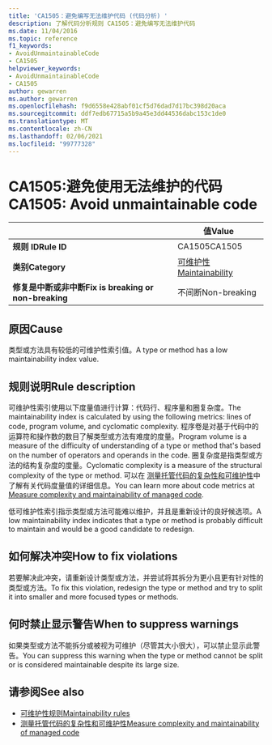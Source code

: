 ```yaml
---
title: 'CA1505：避免编写无法维护代码 (代码分析) '
description: 了解代码分析规则 CA1505：避免编写无法维护代码
ms.date: 11/04/2016
ms.topic: reference
f1_keywords:
- AvoidUnmaintainableCode
- CA1505
helpviewer_keywords:
- AvoidUnmaintainableCode
- CA1505
author: gewarren
ms.author: gewarren
ms.openlocfilehash: f9d6558e428abf01cf5d76dad7d17bc398d20aca
ms.sourcegitcommit: ddf7edb67715a5b9a45e3dd44536dabc153c1de0
ms.translationtype: MT
ms.contentlocale: zh-CN
ms.lasthandoff: 02/06/2021
ms.locfileid: "99777328"
---
```

# <a name="ca1505-avoid-unmaintainable-code"></a><span data-ttu-id="f7440-103">CA1505:避免使用无法维护的代码</span><span class="sxs-lookup"><span data-stu-id="f7440-103">CA1505: Avoid unmaintainable code</span></span>

| | <span data-ttu-id="f7440-104">值</span><span class="sxs-lookup"><span data-stu-id="f7440-104">Value</span></span> |
|-|-|
| <span data-ttu-id="f7440-105">**规则 ID**</span><span class="sxs-lookup"><span data-stu-id="f7440-105">**Rule ID**</span></span> |<span data-ttu-id="f7440-106">CA1505</span><span class="sxs-lookup"><span data-stu-id="f7440-106">CA1505</span></span>|
| <span data-ttu-id="f7440-107">**类别**</span><span class="sxs-lookup"><span data-stu-id="f7440-107">**Category**</span></span> |[<span data-ttu-id="f7440-108">可维护性</span><span class="sxs-lookup"><span data-stu-id="f7440-108">Maintainability</span></span>](maintainability-warnings.md)|
| <span data-ttu-id="f7440-109">**修复是中断或非中断**</span><span class="sxs-lookup"><span data-stu-id="f7440-109">**Fix is breaking or non-breaking**</span></span> |<span data-ttu-id="f7440-110">不间断</span><span class="sxs-lookup"><span data-stu-id="f7440-110">Non-breaking</span></span>|

## <a name="cause"></a><span data-ttu-id="f7440-111">原因</span><span class="sxs-lookup"><span data-stu-id="f7440-111">Cause</span></span>

<span data-ttu-id="f7440-112">类型或方法具有较低的可维护性索引值。</span><span class="sxs-lookup"><span data-stu-id="f7440-112">A type or method has a low maintainability index value.</span></span>

## <a name="rule-description"></a><span data-ttu-id="f7440-113">规则说明</span><span class="sxs-lookup"><span data-stu-id="f7440-113">Rule description</span></span>

<span data-ttu-id="f7440-114">可维护性索引使用以下度量值进行计算：代码行、程序量和圈复杂度。</span><span class="sxs-lookup"><span data-stu-id="f7440-114">The maintainability index is calculated by using the following metrics: lines of code, program volume, and cyclomatic complexity.</span></span> <span data-ttu-id="f7440-115">程序卷是对基于代码中的运算符和操作数的数目了解类型或方法有难度的度量。</span><span class="sxs-lookup"><span data-stu-id="f7440-115">Program volume is a measure of the difficulty of understanding of a type or method that's based on the number of operators and operands in the code.</span></span> <span data-ttu-id="f7440-116">圈复杂度是指类型或方法的结构复杂度的度量。</span><span class="sxs-lookup"><span data-stu-id="f7440-116">Cyclomatic complexity is a measure of the structural complexity of the type or method.</span></span> <span data-ttu-id="f7440-117">可以在 [测量托管代码的复杂性和可维护性](/visualstudio/code-quality/code-metrics-values)中了解有关代码度量值的详细信息。</span><span class="sxs-lookup"><span data-stu-id="f7440-117">You can learn more about code metrics at [Measure complexity and maintainability of managed code](/visualstudio/code-quality/code-metrics-values).</span></span>

<span data-ttu-id="f7440-118">低可维护性索引指示类型或方法可能难以维护，并且是重新设计的良好候选项。</span><span class="sxs-lookup"><span data-stu-id="f7440-118">A low maintainability index indicates that a type or method is probably difficult to maintain and would be a good candidate to redesign.</span></span>

## <a name="how-to-fix-violations"></a><span data-ttu-id="f7440-119">如何解决冲突</span><span class="sxs-lookup"><span data-stu-id="f7440-119">How to fix violations</span></span>

<span data-ttu-id="f7440-120">若要解决此冲突，请重新设计类型或方法，并尝试将其拆分为更小且更有针对性的类型或方法。</span><span class="sxs-lookup"><span data-stu-id="f7440-120">To fix this violation, redesign the type or method and try to split it into smaller and more focused types or methods.</span></span>

## <a name="when-to-suppress-warnings"></a><span data-ttu-id="f7440-121">何时禁止显示警告</span><span class="sxs-lookup"><span data-stu-id="f7440-121">When to suppress warnings</span></span>

<span data-ttu-id="f7440-122">如果类型或方法不能拆分或被视为可维护（尽管其大小很大），可以禁止显示此警告。</span><span class="sxs-lookup"><span data-stu-id="f7440-122">You can suppress this warning when the type or method cannot be split or is considered maintainable despite its large size.</span></span>

## <a name="see-also"></a><span data-ttu-id="f7440-123">请参阅</span><span class="sxs-lookup"><span data-stu-id="f7440-123">See also</span></span>

- [<span data-ttu-id="f7440-124">可维护性规则</span><span class="sxs-lookup"><span data-stu-id="f7440-124">Maintainability rules</span></span>](maintainability-warnings.md)
- [<span data-ttu-id="f7440-125">测量托管代码的复杂性和可维护性</span><span class="sxs-lookup"><span data-stu-id="f7440-125">Measure complexity and maintainability of managed code</span></span>](/visualstudio/code-quality/code-metrics-values)
